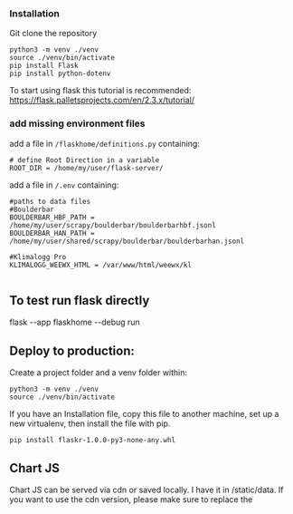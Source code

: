 ### Installation

Git clone the repository

```
python3 -m venv ./venv
source ./venv/bin/activate
pip install Flask
pip install python-dotenv
```

To start using flask this tutorial is recommended:
https://flask.palletsprojects.com/en/2.3.x/tutorial/

### add missing environment files

add a file in `/flaskhome/definitions.py` containing:

```
# define Root Direction in a variable
ROOT_DIR = /home/my/user/flask-server/
```

add a file in `/.env` containing:

```
#paths to data files
#Boulderbar
BOULDERBAR_HBF_PATH = /home/my/user/scrapy/boulderbar/boulderbarhbf.jsonl
BOULDERBAR_HAN_PATH = /home/my/user/shared/scrapy/boulderbar/boulderbarhan.jsonl

#Klimalogg Pro
KLIMALOGG_WEEWX_HTML = /var/www/html/weewx/kl


```

## To test run flask directly

flask --app flaskhome --debug run

## Deploy to production:

Create a project folder and a venv folder within:

```
python3 -m venv ./venv
source ./venv/bin/activate
```

If you have an Installation file, copy this file to another machine, set up a new virtualenv, then install the file with pip.

```
pip install flaskr-1.0.0-py3-none-any.whl
```

## Chart JS

Chart JS can be served via cdn or saved locally. I have it in /static/data. If you want to use the cdn version, please make sure to replace the <script src> in the /templates/data/selectdate.html to:

```
<script src="https://cdn.jsdelivr.net/npm/chart.js@4.1.2/dist/chart.umd.js"></script>
<script src="https://cdn.jsdelivr.net/npm/luxon@^2"></script>
<script src="https://cdn.jsdelivr.net/npm/chartjs-adapter-luxon@^1"></script>

```

## Make sure..

to set the right path to the raw data files.

## install the project

(necessary to use the WSGI -Server )

pip install -e .

## Deploy to production

Navigate to the project root folder:

source ./venv/bin/activate
pip install waitress
waitress-serve --call 'flaskhome:create_app'

## Climate (Weewx and Klimalogg Pro)

Install Weewx on the Rasperry Pi using the instructions on https://github.com/matthewwall/weewx-klimalogg

A SQ Lite database file can be found at /var/lib/weewx/. Other files are stored according to https://weewx.com/docs/usersguide.htm

## Electricity

To connect to the postgreSQL database install the module psycopg2

```
pip install psycopg2
```

OR

```
pip install psycopg2-binary
```

### Grafana Query

To visualize the data the Grafana dashboard is used.
The following queries show how to query the data from the postgresql database.

```
SELECT date_trunc('minute', time) m, sum(wirkenergie_p_diff) AS "Power Usage", sum(wirkenergie_n_diff) AS "Einspeisung" FROM smartmeter_diff GROUP BY m ORDER BY m DESC LIMIT 60;

```

```
SELECT
date_trunc('hour', COALESCE(s.time, f.time)) h,
(sum(s.wirkenergie_p_diff) - sum(s.wirkenergie_n_diff) + sum(f.total_energy_diff)) AS "Total Power Usage",
sum(f.total_energy_diff) AS "Total Solar Gain",
sum(s.wirkenergie_p_diff) AS "Metered Power Consumption",
sum(s.wirkenergie_n_diff) AS "Metered Solar Feed-In"
FROM smartmeter_diff s
FULL OUTER JOIN fronius_gen24_diff f
ON s.time = f.time
GROUP BY h
ORDER BY h DESC LIMIT 24;

```

### Heat Pump Query

```
SELECT date_bin('5 minutes', time, TIMESTAMP '2020-01-01') AS m,
SUM(brauchwasser_nur_verdichter_diff) AS "Wärmemenge Brauchwasser",
SUM(heizung_nur_verdichter_diff) AS "Wärmemenge Heizung",
(SUM(stromverbrauch) / 3600000) AS Stromverbrauch,
(SUM(brauchwasser_nur_verdichter_diff) + SUM(heizung_nur_verdichter_diff))/ NULLIF((SUM(stromverbrauch)/3600000),0) AS Arbeitszahl
FROM nibe_diff
GROUP BY m
ORDER BY m
DESC Limit 24;


```

```
SELECT date_trunc('day', time) m,
SUM(verdichterstarts_diff) AS Verdichterstarts,
SUM(gesamtbetriebszeit_verdichter_diff) AS Gesamtbetriebszeit,
SUM(gesamtbetriebszeit_verdichter_diff) / NULLIF(SUM(verdichterstarts_diff),0) AS "Verhältnis Zeit/Start"
FROM nibe_diff
GROUP BY m
ORDER BY m
DESC Limit 31;

```
